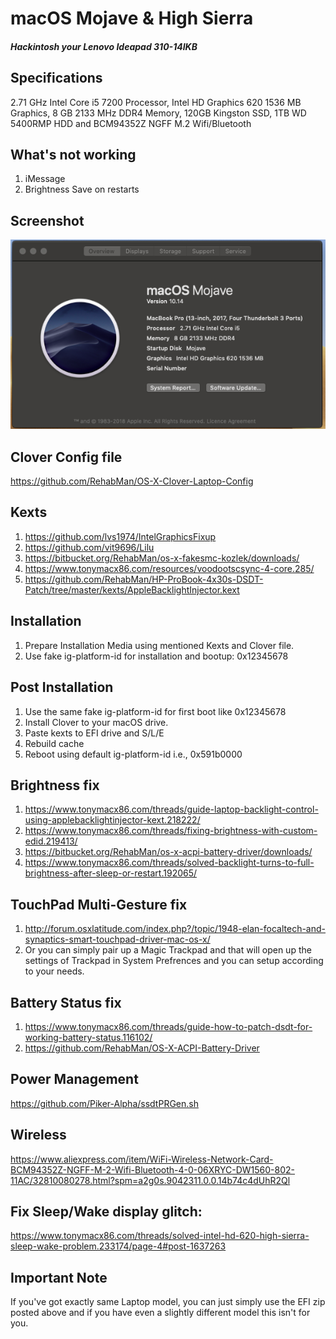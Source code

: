 # macOS Mojave & High Sierra 
##### Hackintosh your Lenovo Ideapad 310-14IKB

## Specifications
2.71 GHz Intel Core i5 7200 Processor, Intel HD Graphics 620 1536 MB Graphics, 8 GB 2133 MHz DDR4 Memory, 120GB Kingston SSD, 1TB WD 5400RMP HDD and BCM94352Z NGFF M.2 Wifi/Bluetooth

## What's not working
1. iMessage
2. Brightness Save on restarts

##  Screenshot

![alt text](https://raw.githubusercontent.com/29satnam/LenovoHackintosh/master/Screenshot.png)

## Clover Config file
https://github.com/RehabMan/OS-X-Clover-Laptop-Config

## Kexts
1. https://github.com/lvs1974/IntelGraphicsFixup
2. https://github.com/vit9696/Lilu
3. https://bitbucket.org/RehabMan/os-x-fakesmc-kozlek/downloads/
4. https://www.tonymacx86.com/resources/voodootscsync-4-core.285/
5. https://github.com/RehabMan/HP-ProBook-4x30s-DSDT-Patch/tree/master/kexts/AppleBacklightInjector.kext

## Installation
1. Prepare Installation Media using mentioned Kexts and Clover file.
2. Use fake ig-platform-id for installation and bootup: 0x12345678

## Post Installation
1. Use the same fake ig-platform-id for first boot like 0x12345678
2. Install Clover to your macOS drive.
3. Paste kexts to EFI drive and S/L/E
4. Rebuild cache
5. Reboot using default ig-platform-id i.e., 0x591b0000

## Brightness fix
1. https://www.tonymacx86.com/threads/guide-laptop-backlight-control-using-applebacklightinjector-kext.218222/ 
2. https://www.tonymacx86.com/threads/fixing-brightness-with-custom-edid.219413/ 
3. https://bitbucket.org/RehabMan/os-x-acpi-battery-driver/downloads/  
4. https://www.tonymacx86.com/threads/solved-backlight-turns-to-full-brightness-after-sleep-or-restart.192065/

## TouchPad Multi-Gesture fix
1. http://forum.osxlatitude.com/index.php?/topic/1948-elan-focaltech-and-synaptics-smart-touchpad-driver-mac-os-x/
2. Or you can simply pair up a Magic Trackpad and that will open up the settings of Trackpad in System Prefrences and you can setup according to your needs.

## Battery Status fix
1. https://www.tonymacx86.com/threads/guide-how-to-patch-dsdt-for-working-battery-status.116102/
2. https://github.com/RehabMan/OS-X-ACPI-Battery-Driver

## Power Management
https://github.com/Piker-Alpha/ssdtPRGen.sh

## Wireless
https://www.aliexpress.com/item/WiFi-Wireless-Network-Card-BCM94352Z-NGFF-M-2-Wifi-Bluetooth-4-0-06XRYC-DW1560-802-11AC/32810080278.html?spm=a2g0s.9042311.0.0.14b74c4dUhR2Ql

## Fix Sleep/Wake display glitch:
https://www.tonymacx86.com/threads/solved-intel-hd-620-high-sierra-sleep-wake-problem.233174/page-4#post-1637263


## Important Note
If you've got exactly same Laptop model, you can just simply use the EFI zip posted above and if you have even a slightly different model this isn't for you.
